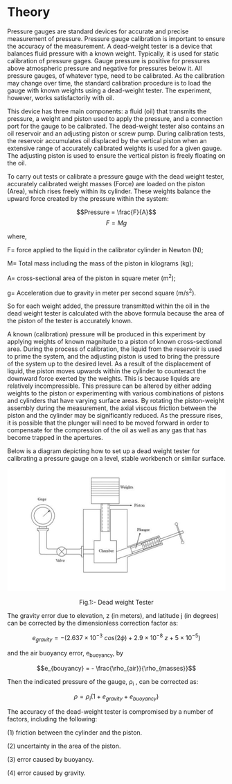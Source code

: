 # Theory

 Pressure gauges are standard devices for accurate and precise measurement of pressure. Pressure gauge calibration is important to ensure the accuracy of the measurement. A dead-weight tester is a device that balances fluid pressure with a known weight. Typically, it is used for static calibration of pressure gages. Gauge pressure is positive for pressures above atmospheric pressure and negative for pressures below it. All pressure gauges, of whatever type, need to be calibrated. As the calibration may change over time, the standard calibration procedure is to load the gauge with known weights using a dead-weight tester. The experiment, however, works satisfactorily with oil.

This device has three main components: a fluid (oil) that transmits the pressure, a weight and piston used to apply the pressure, and a connection port for the gauge to be calibrated. The dead-weight tester also contains an oil reservoir and an adjusting piston or screw pump. During calibration tests, the reservoir accumulates oil displaced by the vertical piston when an extensive range of accurately calibrated weights is used for a given gauge. The adjusting piston is used to ensure the vertical piston is freely floating on the oil. 

To carry out tests or calibrate a pressure gauge with the dead weight tester, accurately calibrated weight masses (Force) are loaded on the piston (Area), which rises freely within its cylinder. These weights balance the upward force created by the pressure within the system:

$$Pressure = \frac{F}{A}$$ 
$$F = M g$$

where,

F= force applied to the liquid in the calibrator cylinder in Newton (N);

M= Total mass including the mass of the piston in kilograms (kg);

A= cross-sectional area of the piston in square meter (m<sup>2</sup>);

g= Acceleration due to gravity in meter per second square (m/s<sup>2</sup>).

So for each weight added, the pressure transmitted within the oil in the dead weight tester is calculated with the above formula because the area of the piston of the tester is accurately known.

A known (calibration) pressure will be produced in this experiment by applying weights of known magnitude to a piston of known cross-sectional area. During the process of calibration, the liquid from the reservoir is used to prime the system, and the adjusting piston is used to bring the pressure of the system up to the desired level. As a result of the displacement of liquid, the piston moves upwards within the cylinder to counteract the downward force exerted by the weights. This is because liquids are relatively incompressible. This pressure can be altered by either adding weights to the piston or experimenting with various combinations of pistons and cylinders that have varying surface areas. By rotating the piston-weight assembly during the measurement, the axial viscous friction between the piston and the cylinder may be significantly reduced. As the pressure rises, it is possible that the plunger will need to be moved forward in order to compensate for the compression of the oil as well as any gas that has become trapped in the apertures.

Below is a diagram depicting how to set up a dead weight tester for calibrating a pressure gauge on a level, stable workbench or similar surface.

<div align="center">				
<img alt="" src="./images/plantscth.jpg" class="img-fluid">

Fig.1:- Dead weight Tester
</div>



The gravity error due to elevation, z (in meters), and latitude j (in degrees) can be corrected by the dimensionless correction factor as:

$$e_{gravity} = - ( 2.637 \times 10^{-3} \ cos (2 \phi) + 2.9 \times 10^{-8} \ z + 5 \times 10^{-5} )$$

and the air buoyancy error, e<sub>buoyancy</sub>, by

$$e_{bouyancy} = - \frac{\rho_{air}}{\rho_{masses}}$$

Then the indicated pressure of the gauge, &rho;<sub>i</sub> , can be corrected as:

$$\rho = \rho_i (1 + e_{gravity} + e_{buoyancy})$$

The accuracy of the dead-weight tester is compromised by a number of factors, including the following: 

(1) friction between the cylinder and the piston.

(2) uncertainty in the area of the piston.

(3) error caused by buoyancy.

(4) error caused by gravity.
				

						
<script id="MathJax-script" async src="https://cdn.jsdelivr.net/npm/mathjax@3/es5/tex-mml-chtml.js"></script>								